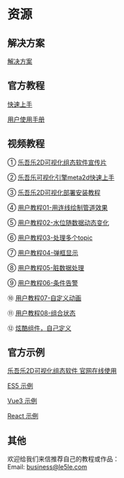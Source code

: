 # 资源

## 解决方案

[解决方案](http://2ds.le5le.com/search) 

## 官方教程

[快速上手](../tutorial/start)

[用户使用手册](../instruction/home)

## 视频教程

①  [乐吾乐2D可视化组态软件宣传片](https://www.bilibili.com/video/BV1Hg411b7Kp/?spm_id_from=333.999.0.0)  

②  [乐吾乐可视化引擎meta2d快速上手](https://www.bilibili.com/video/BV1od4y1Y7Dd/?spm_id_from=333.999.0.0)      

③  [乐吾乐2D可视化部署安装教程](https://www.bilibili.com/video/BV1k84y1G75x/?spm_id_from=333.999.0.0)      

④  [用户教程01-用连线绘制管道效果](https://www.bilibili.com/video/BV1VM41167jR/?spm_id_from=333.999.0.0)   

⑤  [用户教程02-水位随数据动态变化](https://www.bilibili.com/video/BV1AV4y1w7BL/?spm_id_from=333.999.0.0)   

⑥  [用户教程03-处理多个topic](https://www.bilibili.com/video/BV1Te411c7oU/?spm_id_from=333.999.0.0&vd_source=28d7954182229a8fb83df5f4b07265c7)   

⑦  [用户教程04-弹框显示](https://www.bilibili.com/video/BV1fW4y1N7pH/?spm_id_from=333.999.0.0)       


⑧  [用户教程05-脏数据处理](https://www.bilibili.com/video/BV1p44y1o7T5/?spm_id_from=333.999.0.0)    

⑨  [用户教程06-条件告警](https://www.bilibili.com/video/BV1z8411H7hA/?spm_id_from=333.999.0.0)    

⑩  [用户教程07-自定义动画](https://www.bilibili.com/video/BV1944y1o7u3/?spm_id_from=333.999.0.0&vd_source=28d7954182229a8fb83df5f4b07265c7)    

⑪  [用户教程08-组合状态](https://www.bilibili.com/video/BV1RG4y127Bm/)    

⑫  [炫酷组件，自己定义](https://mp.weixin.qq.com/s/qNGV0YeYIdWmyVJkbAHS_Q)    



## 官方示例

[乐吾乐2D可视化组态软件 官网在线使用](https://2ds.le5le.com/)

[ES5 示例](https://github.com/le5le-com/meta2d.js/tree/master/examples/es5)

[Vue3 示例](https://github.com/le5le-com/meta2d.js/tree/master/examples/vue)

[React 示例](https://github.com/le5le-com/meta2d.js/tree/master/examples/react)


## 其他

欢迎给我们来信推荐自己的教程或作品：  
Email: business@le5le.com
